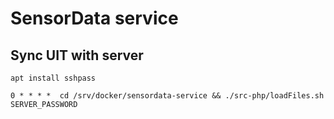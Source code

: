 # SensorData service

## Sync UIT with server

```
apt install sshpass
```

```
0 * * * *  cd /srv/docker/sensordata-service && ./src-php/loadFiles.sh SERVER_PASSWORD
```

